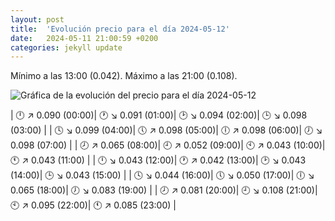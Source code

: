 ```yaml
---
layout: post
title:  'Evolución precio para el día 2024-05-12'
date:   2024-05-11 21:00:59 +0200
categories: jekyll update
---
```

Mínimo a las 13:00 (0.042). Máximo a las 21:00 (0.108). 

![Gráfica de la evolución del precio para el día 2024-05-12](url)


| 🕛 ↗ 0.090 (00:00)| 🕐 ↘ 0.091 (01:00)| 🕑 ↘ 0.094 (02:00)| 🕒 ↘ 0.098 (03:00) | 
| 🕓 ↘ 0.099 (04:00)| 🕔 ↗ 0.098 (05:00)| 🕕 ↗ 0.098 (06:00)| 🕖 ↘ 0.098 (07:00) | 
| 🕗 ↗ 0.065 (08:00)| 🕘 ↗ 0.052 (09:00)| 🕙 ↗ 0.043 (10:00)| 🕚 ↗ 0.043 (11:00) | 
| 🕛 ↘ 0.043 (12:00)| 🕐 ↗ 0.042 (13:00)| 🕑 ↘ 0.043 (14:00)| 🕒 ↘ 0.043 (15:00) | 
| 🕓 ↘ 0.044 (16:00)| 🕔 ↘ 0.050 (17:00)| 🕕 ↘ 0.065 (18:00)| 🕖 ↘ 0.083 (19:00) | 
| 🕗 ↗ 0.081 (20:00)| 🕘 ↘ 0.108 (21:00)| 🕙 ↗ 0.095 (22:00)| 🕚 ↗ 0.085 (23:00) | 
 

